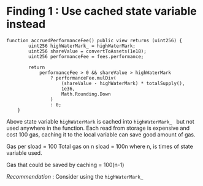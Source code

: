 # Finding 1 : Use cached state variable instead

```solidity
function accruedPerformanceFee() public view returns (uint256) {
        uint256 highWaterMark_ = highWaterMark;
        uint256 shareValue = convertToAssets(1e18);
        uint256 performanceFee = fees.performance;

        return
            performanceFee > 0 && shareValue > highWaterMark
                ? performanceFee.mulDiv(
                    (shareValue - highWaterMark) * totalSupply(),
                    1e36,
                    Math.Rounding.Down
                )
                : 0;
    }
```
Above state variable `highWaterMark` is cached into `highWaterMark_ ` but not used anywhere in the function. Each read from storage is expensive and cost 100 gas, caching it to the local variable can save good amount of gas. 

Gas per sload = 100
Total gas on n sload = 100n
where n, is times of state variable used. 

Gas that could be saved by caching = 100(n-1)

*Recommendation* : Consider using the `highWaterMark_ `